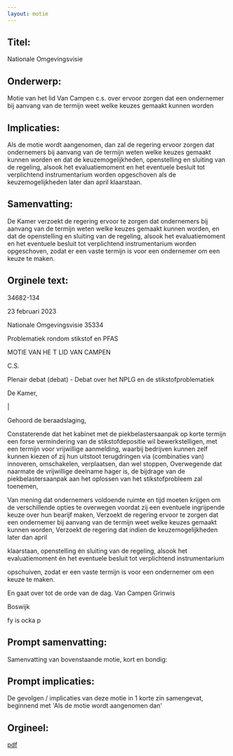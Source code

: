 ```yaml
---
layout: motie
---
```

## Titel:
Nationale Omgevingsvisie
## Onderwerp:
Motie van het lid Van Campen c.s. over ervoor zorgen dat een ondernemer bij aanvang van de termijn weet welke keuzes gemaakt kunnen worden 
## Implicaties:

Als de motie wordt aangenomen, dan zal de regering ervoor zorgen dat ondernemers bij aanvang van de termijn weten welke keuzes gemaakt kunnen worden en dat de keuzemogelijkheden, openstelling en sluiting van de regeling, alsook het evaluatiemoment en het eventuele besluit tot verplichtend instrumentarium worden opgeschoven als de keuzemogelijkheden later dan april klaarstaan.
## Samenvatting:

De Kamer verzoekt de regering ervoor te zorgen dat ondernemers bij aanvang van de termijn weten welke keuzes gemaakt kunnen worden, en dat de openstelling en sluiting van de regeling, alsook het evaluatiemoment en het eventuele besluit tot verplichtend instrumentarium worden opgeschoven, zodat er een vaste termijn is voor een ondernemer om een keuze te maken.
## Orginele text:


34682-134

23 februari 2023

Nationale Omgevingsvisie
35334

Problematiek rondom stikstof en PFAS

MOTIE VAN HE T LID VAN CAMPEN

C.S.

Plenair debat (debat) - Debat over het NPLG en de stikstofproblematiek

De Kamer,

|

Gehoord de beraadslaging,

Constaterende dat het kabinet met de piekbelastersaanpak op korte termijn
een forse vermindering van de stikstofdepositie wil bewerkstelligen, met een
termijn voor vrijwillige aanmelding, waarbij bedrijven kunnen zelf kunnen
kiezen of zij hun uitstoot terugdringen via (combinaties van) innoveren,
omschakelen, verplaatsen, dan wel stoppen,
Overwegende dat naarmate de vrijwillige deelname hager is, de bijdrage van
de piekbelastersaanpak aan het oplossen van het stikstofprobleem zal
toenemen,

Van mening dat ondernemers voldoende ruimte en tijd moeten krijgen om de
verschillende opties te overwegen voordat zij een eventuele ingrijpende keuze
over hun bearijf maken,
Verzoekt de regering ervoor te zorgen dat een ondernemer bij aanvang van de
termijn weet welke keuzes gemaakt kunnen worden,
Verzoekt de regering dat indien de keuzemogelijkheden later dan april

klaarstaan, openstelling én sluiting van de regeling, alsook het
evaluatiemoment én het eventuele besluit tot verplichtend instrumentarium

opschuiven, zodat er een vaste termijn is voor een ondernemer om een keuze
te maken.

En gaat over tot de orde van de dag.
Van Campen
Grinwis

Boswijk

fy is ocka p


## Prompt samenvatting:
Samenvatting van bovenstaande motie, kort en bondig:


## Prompt implicaties:
De gevolgen / implicaties van deze motie in 1 korte zin samengevat, beginnend met 'Als de motie wordt aangenomen dan' 

## Orgineel:
[pdf](https://gegevensmagazijn.tweedekamer.nl/OData/v4/2.0/Document(04e4c5eb-e158-4399-a7bf-7b2f8cd779bb)/resource)
